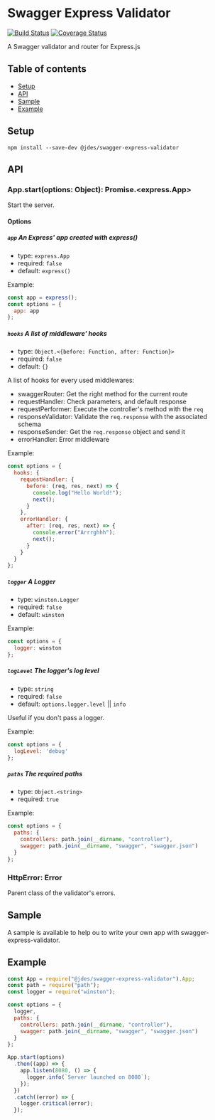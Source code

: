 # Swagger Express Validator

[![Build Status](https://travis-ci.org/jeandesravines/swagger-express-validator.svg)](https://travis-ci.org/jeandesravines/swagger-express-validator)
[![Coverage Status](https://coveralls.io/repos/github/jeandesravines/swagger-express-validator/badge.svg?branch=master)](https://coveralls.io/github/jeandesravines/swagger-express-validator?branch=master)

A Swagger validator and router for Express.js

## Table of contents

* [Setup](#setup)
* [API](#api)
* [Sample](#sample)
* [Example](#example)


## Setup

```shell
npm install --save-dev @jdes/swagger-express-validator
```

## API 

### App.start(options: Object): Promise.<express.App>

Start the server.

#### Options

##### `app` An Express' app created with express()

* type: `express.App`
* required: `false`
* default: `express()`

Example:
```javascript
const app = express();
const options = {
  app: app
};
```

##### `hooks` A list of middleware' hooks

* type: `Object.<{before: Function, after: Function}>`
* required: `false`
* default: `{}`

A list of hooks for every used middlewares:
* swaggerRouter: Get the right method for the current route
* requestHandler: Check parameters, and default response
* requestPerformer: Execute the controller's method with the `req`
* responseValidator: Validate the `req.response` with the associated schema
* responseSender: Get the `req.response` object and send it
* errorHandler: Error middleware

Example:
```javascript
const options = {
  hooks: {
    requestHandler: {
      before: (req, res, next) => {
        console.log("Hello World!");
        next();
      }
    },
    errorHandler: {
      after: (req, res, next) => {
        console.error("Arrrghhh");
        next();
      }
    }
  }
};
```

##### `logger` A Logger

* type: `winston.Logger`
* required: `false`
* default: `winston`

Example: 
```javascript
const options = {
  logger: winston
};
```

##### `logLevel` The logger's log level

* type: `string`
* required: `false`
* default: `options.logger.level` || `info`

Useful if you don't pass a logger.

Example: 
```javascript
const options = {
  logLevel: 'debug'
};
```

##### `paths` The required paths

* type: `Object.<string>`
* required: `true`

Example:
```javascript
const options = {
  paths: {
    controllers: path.join(__dirname, "controller"),
    swagger: path.join(__dirname, "swagger", "swagger.json")
  }
};
```

### HttpError: Error

Parent class of the validator's errors.

## Sample

A sample is available to help ou to write your own app with swagger-express-validator.

## Example

```javascript
const App = require("@jdes/swagger-express-validator").App;
const path = require("path");
const logger = require("winston");

const options = {
  logger,
  paths: {
    controllers: path.join(__dirname, "controller"),
    swagger: path.join(__dirname, "swagger", "swagger.json")
  }
};

App.start(options)
  .then((app) => {
    app.listen(8080, () => {
      logger.info(`Server launched on 8080`);
    });
  })
  .catch((error) => {
    logger.critical(error);
  });
```
